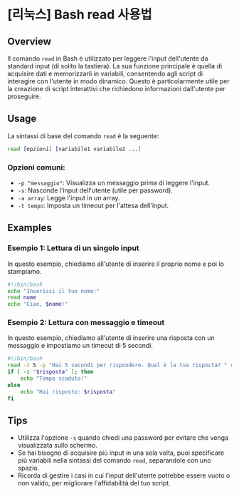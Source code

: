 # [리눅스] Bash read 사용법

## Overview
Il comando `read` in Bash è utilizzato per leggere l'input dell'utente da standard input (di solito la tastiera). La sua funzione principale è quella di acquisire dati e memorizzarli in variabili, consentendo agli script di interagire con l'utente in modo dinamico. Questo è particolarmente utile per la creazione di script interattivi che richiedono informazioni dall'utente per proseguire.

## Usage
La sintassi di base del comando `read` è la seguente:

```bash
read [opzioni] [variabile1 variabile2 ...]
```

### Opzioni comuni:
- `-p "messaggio"`: Visualizza un messaggio prima di leggere l'input.
- `-s`: Nasconde l'input dell'utente (utile per password).
- `-a array`: Legge l'input in un array.
- `-t tempo`: Imposta un timeout per l'attesa dell'input.

## Examples
### Esempio 1: Lettura di un singolo input
In questo esempio, chiediamo all'utente di inserire il proprio nome e poi lo stampiamo.

```bash
#!/bin/bash
echo "Inserisci il tuo nome:"
read nome
echo "Ciao, $nome!"
```

### Esempio 2: Lettura con messaggio e timeout
In questo esempio, chiediamo all'utente di inserire una risposta con un messaggio e impostiamo un timeout di 5 secondi.

```bash
#!/bin/bash
read -t 5 -p "Hai 5 secondi per rispondere. Qual è la tua risposta? " risposta
if [ -z "$risposta" ]; then
    echo "Tempo scaduto!"
else
    echo "Hai risposto: $risposta"
fi
```

## Tips
- Utilizza l'opzione `-s` quando chiedi una password per evitare che venga visualizzata sullo schermo.
- Se hai bisogno di acquisire più input in una sola volta, puoi specificare più variabili nella sintassi del comando `read`, separandole con uno spazio.
- Ricorda di gestire i casi in cui l'input dell'utente potrebbe essere vuoto o non valido, per migliorare l'affidabilità del tuo script.